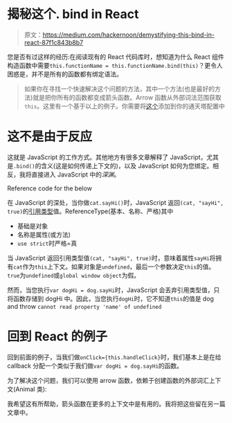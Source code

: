 # 揭秘这个. bind in React

> 原文：<https://medium.com/hackernoon/demystifying-this-bind-in-react-87f1c843b8b7>

您是否有过这样的经历:在阅读现有的 React 代码库时，想知道为什么 React 组件构造函数中需要`this.functionName = this.functionName.bind(this)`？更令人困惑是，并不是所有的函数都有绑定语法。

> 如果你在寻找一个快速解决这个问题的方法，其中一个方法(也是最好的方法)就是把你所有的函数都变成箭头函数。Arrow 函数从外部词法范围获取`this`。这里有一个基于以上的例子。你需要将[这个](https://babeljs.io/docs/en/babel-plugin-transform-class-properties/)添加到你的通天塔配置中

# 这不是由于反应

这就是 JavaScript 的工作方式。其他地方有很多文章解释了 JavaScript，尤其是`.bind()`的含义(这是如何传递上下文的)，以及 JavaScript 如何为您绑定。相反，我将直接进入 JavaScript 中的*深渊*。

Reference code for the below

在 JavaScript 的深处，当你做`cat.sayHi()`时，JavaScript 返回`(cat, "sayHi", true)`的[引用类型](https://tc39.github.io/ecma262/#sec-reference-specification-type)值。ReferenceType(基本、名称、严格)其中

*   基础是对象
*   名称是属性(或方法)
*   `use strict`时严格=真

当 JavaScript 返回引用类型值`(cat, "sayHi", true)`时，意味着属性`sayHi`将拥有`cat`作为`this`上下文。如果对象是`undefined`，最后一个参数决定`this`的值。`true`为`undefined`或`global window object`为假。

然而，当您执行`var dogHi = dog.sayHi`时，JavaScript 会丢弃引用类型值，只将函数存储到 dogHi 中。因此，当您执行`dogHi`时，它不知道`this`的值是 dog and throw `cannot read property 'name' of undefined`

# 回到 React 的例子

回到前面的例子，当我们做`onClick={this.handleClick}`时，我们基本上是在给 callback 分配一个类似于我们做`var dogHi = dog.sayHi`的函数。

为了解决这个问题，我们可以使用 arrow 函数，依赖于创建函数的外部词汇上下文(Animal 类):

我希望这有所帮助，箭头函数在更多的上下文中是有用的。我将把这些留在另一篇文章中。